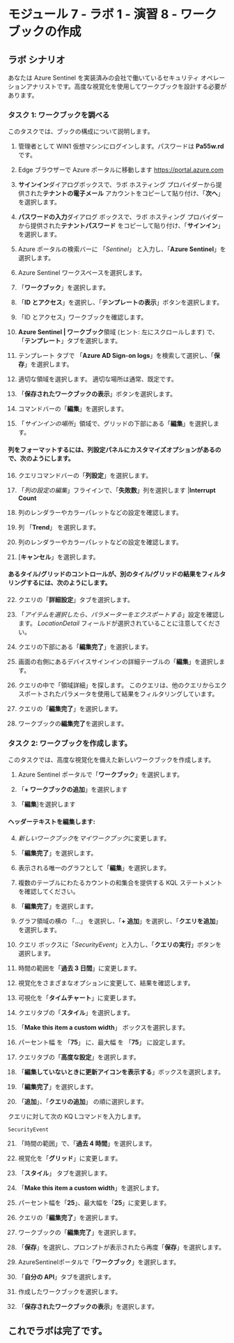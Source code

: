 ﻿# モジュール 7 - ラボ 1 - 演習 8 - ワークブックの作成

## ラボ シナリオ

あなたは Azure Sentinel を実装済みの会社で働いているセキュリティ オペレーションアナリストです。高度な視覚化を使用してワークブックを設計する必要があります。

### タスク 1: ワークブックを調べる

このタスクでは、ブックの構成について説明します。

1. 管理者として WIN1 仮想マシンにログインします。パスワードは **Pa55w.rd** です。  

2. Edge ブラウザーで Azure ポータルに移動します https://portal.azure.com

3. **サインイン**ダイアログボックスで、ラボ ホスティング プロバイダーから提供された**テナントの電子メール** アカウントをコピーして貼り付け、「**次へ**」を選択します。

4. **パスワードの入力**ダイアログ ボックスで、ラボ ホスティング プロバイダーから提供された**テナントパスワード** をコピーして貼り付け、「**サインイン**」を選択します。

5. Azure ポータルの検索バーに 「*Sentinel*」 と入力し、「**Azure Sentinel**」を選択します。

6. Azure Sentinel ワークスペースを選択します。

7. 「**ワークブック**」を選択します。

8. 「**ID とアクセス**」を選択し、「**テンプレートの表示**」ボタンを選択します。

9. 「ID とアクセス」ワークブックを確認します。

10. **Azure Sentinel | ワークブック**領域 (ヒント: 左にスクロールします) で、「**テンプレート**」タブを選択します。

11. テンプレート タブで 「**Azure AD Sign-on logs**」を検索して選択し、「**保存**」を選択します。 

12. 適切な領域を選択します。  適切な場所は通常、既定です。

13. 「**保存されたワークブックの表示**」ボタンを選択します。

14. コマンドバーの「**編集**」を選択します。

15. 「*サインインの場所*」領域で、グリッドの下部にある「**編集**」を選択します。

#### 列をフォーマットするには、列設定パネルにカスタマイズオプションがあるので、次のようにします。

16. クエリコマンドバーの「**列設定**」を選択します。

17. 「*列の設定の編集*」フライインで、「**失敗数**」列を選択します |**Interrupt Count**

18. 列のレンダラーやカラーパレットなどの設定を確認します。

19. 列 「**Trend**」 を選択します。

20. 列のレンダラーやカラーパレットなどの設定を確認します。

21. [**キャンセル**」を選択します。

#### あるタイル/グリッドのコントロールが、別のタイル/グリッドの結果をフィルタリングするには、次のようにします。

22. クエリの「**詳細設定**」タブを選択します。

23. 「*アイテムを選択したら、パラメーターをエクスポートする*」設定を確認します。  *LocationDetail* フィールドが選択されていることに注意してください。

24. クエリの下部にある「**編集完了**」を選択します。

25. 画面の右側にあるデバイスサインインの詳細テーブルの「**編集**」を選択します。  

26. クエリの中で「領域詳細」を探します。  このクエリは、他のクエリからエクスポートされたパラメータを使用して結果をフィルタリングしています。

27. クエリの「**編集完了**」を選択します。

28. ワークブックの**編集完了**を選択します。

### タスク 2: ワークブックを作成します。

このタスクでは、高度な視覚化を備えた新しいワークブックを作成します。

1. Azure Sentinel ポータルで「**ワークブック**」を選択します。

2. 「**+ ワークブックの追加**」を選択します

3. 「**編集**]を選択します

#### ヘッダーテキストを編集します:

4. *新しいワークブック*を*マイワークブック*に変更します。

5. 「**編集完了**」を選択します。

6. 表示される唯一のグラフとして「**編集**」を選択します。

7. 複数のテーブルにわたるカウントの和集合を提供する KQL ステートメントを確認してください。

8. 「**編集完了**」を選択します。

9. グラフ領域の横の 「...」 を選択し、「**+ 追加**」を選択し、「**クエリを追加**」を選択します。

10. クエリ ボックスに「*SecurityEvent*」と入力し、「**クエリの実行**」ボタンを選択します。

11. 時間の範囲を「**過去 3 日間**」に変更します。

12. 視覚化をさまざまなオプションに変更して、結果を確認します。

13. 可視化を「**タイムチャート**」に変更します。

14. クエリタブの「**スタイル**」を選択します。

15. 「**Make this item a custom width**」 ボックスを選択します。

16. パーセント幅 を 「**75**」 に、最大幅 を 「**75**」 に設定します。

17. クエリタブの「**高度な設定**」を選択します。

18. 「**編集していないときに更新アイコンを表示する**」ボックスを選択します。 

19. 「**編集完了**」を選択します。

20. 「**追加**」、「**クエリの追加**」 の順に選択します。

クエリに対して次の KQ Lコマンドを入力します。

```
SecurityEvent
```

21. 「時間の範囲」で、「**過去 4 時間**」を選択します。

22. 視覚化を「**グリッド**」に変更します。

23. 「**スタイル**」 タブを選択します。

24. 「**Make this item a custom width**」を選択します。

25. パーセント幅を「**25**」、最大幅を「**25**」に変更します。 

26. クエリの「**編集完了**」を選択します。

27. ワークブックの「**編集完了**」を選択します。

28. 「**保存**」を選択し、プロンプトが表示されたら再度「**保存**」を選択します。

29. AzureSentinelポータルで「**ワークブック**」を選択します。

30. 「**自分の API**」タブを選択します。

31. 作成したワークブックを選択します。

32. 「**保存されたワークブックの表示**」を選択します。

## これでラボは完了です。
